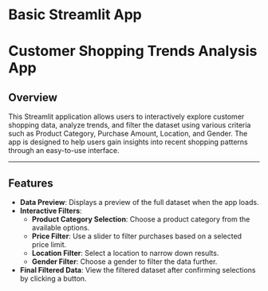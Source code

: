 # Basic Streamlit App

# Customer Shopping Trends Analysis App

## **Overview**
This Streamlit application allows users to interactively explore customer shopping data, analyze trends, and filter the dataset using various criteria such as Product Category, Purchase Amount, Location, and Gender. The app is designed to help users gain insights into recent shopping patterns through an easy-to-use interface.

---

## **Features**
- **Data Preview**: Displays a preview of the full dataset when the app loads.
- **Interactive Filters**:
  - **Product Category Selection**: Choose a product category from the available options.
  - **Price Filter**: Use a slider to filter purchases based on a selected price limit.
  - **Location Filter**: Select a location to narrow down results.
  - **Gender Filter**: Choose a gender to filter the data further.
- **Final Filtered Data**: View the filtered dataset after confirming selections by clicking a button.
